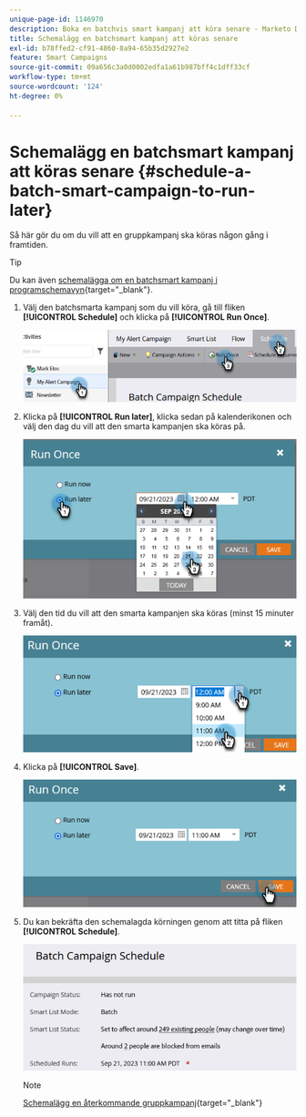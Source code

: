 ```yaml
---
unique-page-id: 1146970
description: Boka en batchvis smart kampanj att köra senare - Marketo Docs - produktdokumentation
title: Schemalägg en batchsmart kampanj att köras senare
exl-id: b78ffed2-cf91-4860-8a94-65b35d2927e2
feature: Smart Campaigns
source-git-commit: 09a656c3a0d0002edfa1a61b987bff4c1dff33cf
workflow-type: tm+mt
source-wordcount: '124'
ht-degree: 0%

---
```


# Schemalägg en batchsmart kampanj att köras senare {#schedule-a-batch-smart-campaign-to-run-later}

Så här gör du om du vill att en gruppkampanj ska köras någon gång i framtiden.

>[!TIP]
>
>Du kan även [schemalägga om en batchsmart kampanj i programschemavyn](/help/marketo/product-docs/core-marketo-concepts/programs/program-schedule-view/reschedule-a-batch-smart-campaign-in-the-program-schedule-view.md){target="_blank"}.

1. Välj den batchsmarta kampanj som du vill köra, gå till fliken **[!UICONTROL Schedule]** och klicka på **[!UICONTROL Run Once]**.

   ![](assets/schedule-a-batch-smart-campaign-to-run-later-1.png)

1. Klicka på **[!UICONTROL Run later]**, klicka sedan på kalenderikonen och välj den dag du vill att den smarta kampanjen ska köras på.

   ![](assets/schedule-a-batch-smart-campaign-to-run-later-2.png)

1. Välj den tid du vill att den smarta kampanjen ska köras (minst 15 minuter framåt).

   ![](assets/schedule-a-batch-smart-campaign-to-run-later-3.png)

1. Klicka på **[!UICONTROL Save]**.

   ![](assets/schedule-a-batch-smart-campaign-to-run-later-4.png)

1. Du kan bekräfta den schemalagda körningen genom att titta på fliken **[!UICONTROL Schedule]**.

   ![](assets/schedule-a-batch-smart-campaign-to-run-later-5.png)

   >[!NOTE]
   >
   >[Schemalägg en återkommande gruppkampanj](/help/marketo/product-docs/core-marketo-concepts/smart-campaigns/using-smart-campaigns/schedule-a-recurring-batch-campaign.md){target="_blank"}
